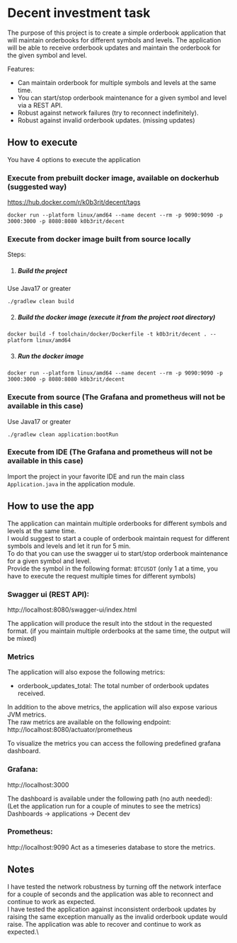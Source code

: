 Decent investment task
=========

The purpose of this project is to create a simple orderbook application that will maintain orderbooks for different symbols and levels. The application will be able to receive orderbook updates and maintain the orderbook for the given symbol and level.

Features:
- Can maintain orderbook for multiple symbols and levels at the same time.
- You can start/stop orderbook maintenance for a given symbol and level via a REST API.
- Robust against network failures (try to reconnect indefinitely).
- Robust against invalid orderbook updates. (missing updates)

How to execute
-----------
You have 4 options to execute the application

### Execute from prebuilt docker image, available on dockerhub (suggested way)
https://hub.docker.com/r/k0b3rit/decent/tags

```
docker run --platform linux/amd64 --name decent --rm -p 9090:9090 -p 3000:3000 -p 8080:8080 k0b3rit/decent
```

### Execute from docker image built from source locally

Steps:

1. ##### Build the project

Use Java17 or greater
```
./gradlew clean build
```

2. ##### Build the docker image (execute it from the project root directory)
```
docker build -f toolchain/docker/Dockerfile -t k0b3rit/decent . --platform linux/amd64
```

3. ##### Run the docker image
```
docker run --platform linux/amd64 --name decent --rm -p 9090:9090 -p 3000:3000 -p 8080:8080 k0b3rit/decent
```

### Execute from source (The Grafana and prometheus will not be available in this case)

Use Java17 or greater
```
./gradlew clean application:bootRun
```

### Execute from IDE (The Grafana and prometheus will not be available in this case)
Import the project in your favorite IDE and run the main class `Application.java` in the application module.


How to use the app
---------
The application can maintain multiple orderbooks for different symbols and levels at the same time.\
I would suggest to start a couple of orderbook maintain request for different symbols and levels and let it run for 5 min.\
To do that you can use the swagger ui to start/stop orderbook maintenance for a given symbol and level.\
Provide the symbol in the following format: `BTCUSDT` (only 1 at a time, you have to execute the request multiple times for different symbols)

### Swagger ui (REST API):
http://localhost:8080/swagger-ui/index.html

The application will produce the result into the stdout in the requested format. (if you maintain multiple orderbooks at the same time, the output will be mixed)


### Metrics
The application will also expose the following metrics:
- orderbook_updates_total: The total number of orderbook updates received.

In addition to the above metrics, the application will also expose various JVM metrics.\
The raw metrics are available on the following endpoint:\
http://localhost:8080/actuator/prometheus

To visualize the metrics you can access the following predefined grafana dashboard.

### Grafana:
http://localhost:3000

The dashboard is available under the following path (no auth needed):\
(Let the application run for a couple of minutes to see the metrics)\
Dashboards -> applications -> Decent dev

### Prometheus:
http://localhost:9090
Act as a timeseries database to store the metrics.


Notes
---------
I have tested the network robustness by turning off the network interface for a couple of seconds and the application was able to reconnect and continue to work as expected.\
I have tested the application against inconsistent orderbook updates by raising the same exception manually as the invalid orderbook update would raise. The application was able to recover and continue to work as expected.\
